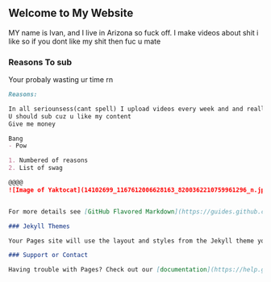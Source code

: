 ## Welcome to My Website

MY name is Ivan, and I live in Arizona so fuck off.
I make videos about shit i like so if you dont like my shit then fuc u mate 

### Reasons To sub

Your probaly wasting ur time rn

```markdown
Reasons:

In all seriounsess(cant spell) I upload videos every week and and really enjoy doing so
U should sub cuz u like my content
Give me money

Bang
- Pow

1. Numbered of reasons
2. List of swag

@@@@
![Image of Yaktocat](14102699_1167612006628163_8200362210759961296_n.jpg)


For more details see [GitHub Flavored Markdown](https://guides.github.com/features/mastering-markdown/).

### Jekyll Themes

Your Pages site will use the layout and styles from the Jekyll theme you have selected in your [repository settings](https://github.com/MiniISwayy/MiniISwayy/settings). The name of this theme is saved in the Jekyll `_config.yml` configuration file.

### Support or Contact

Having trouble with Pages? Check out our [documentation](https://help.github.com/categories/github-pages-basics/) or [contact support](https://github.com/contact) and we’ll help you sort it out.
